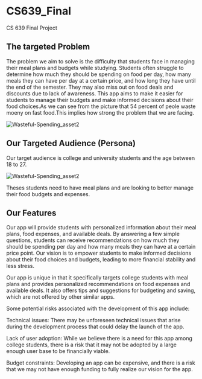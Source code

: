 # CS639_Final
CS 639 Final Project

## The targeted Problem 

The problem we aim to solve is the difficulty that students face in managing their meal plans and budgets while studying. Students often struggle to determine how much they should be spending on food per day, how many meals they can have per day at a certain price, and how long they have until the end of the semester. They may also miss out on food deals and discounts due to lack of awareness. This app aims to make it easier for students to manage their budgets and make informed decisions about their food choices.As we can see from the picture that 54 percent of peole waste moeny on fast food.This implies how strong the problem that we are facing. 

![Wasteful-Spending_asset2](https://user-images.githubusercontent.com/78415690/233514592-f0697221-94e3-4255-8611-8230beb6dab1.jpg)

## Our Targeted Audience (Persona)

Our target audience is college and university students and the age between 18 to 27.

![Wasteful-Spending_asset2](https://user-images.githubusercontent.com/78415690/233516180-19915a92-e204-42ac-8e6f-92c8d5edded2.jpg)

Theses students need to have meal plans and are looking to better manage their food budgets and expenses.

## Our Features
Our app will provide students with personalized information about their meal plans, food expenses, and available deals. By answering a few simple questions, students can receive recommendations on how much they should be spending per day and how many meals they can have at a certain price point. Our vision is to empower students to make informed decisions about their food choices and budgets, leading to more financial stability and less stress.

Our app is unique in that it specifically targets college students with meal plans and provides personalized recommendations on food expenses and available deals. It also offers tips and suggestions for budgeting and saving, which are not offered by other similar apps.

Some potential risks associated with the development of this app include:

Technical issues: There may be unforeseen technical issues that arise during the development process that could delay the launch of the app.

Lack of user adoption: While we believe there is a need for this app among college students, there is a risk that it may not be adopted by a large enough user base to be financially viable.

Budget constraints: Developing an app can be expensive, and there is a risk that we may not have enough funding to fully realize our vision for the app.


